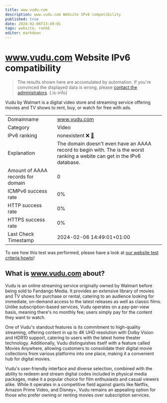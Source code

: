 ```yaml
---
title: www.vudu.com
description: www.vudu.com Website IPv6 compatibility
published: true
date: 2024-02-06T13:49:01
tags: website, rank6
editor: markdown
---
```


# www.vudu.com Website IPv6 compatibility

> The results shown here are accumulated by automation. If you're convinced the displayed data is wrong, please [contact the administrators](/howto/chat). 
{.is-info}

Vudu by Walmart is a digital video store and streaming service offering movies and TV shows to rent, buy, or watch for free with ads.


|   |   |
| - | - |
| Domainname | www.vudu.com
| Category | Video |
| IPv6 ranking | nonexistent :x: [🔗](/howto/ranking) |
| Explanation | The domain doesn't even have an AAAA record to begin with. The is the worst ranking a webite can get in the IPv6 database. |
| Amount of AAAA records for domain | 0 |
| ICMPv6 success rate | 0%|
| HTTP success rate | 0% |
| HTTPS success rate | 0% |
| Last Check Timestamp | 2024-02-06 14:49:01+01:00 |

To see how this test was performed, please have a look at [our website test criteria howto](/howto/testcriteria/website)!


## What is www.vudu.com about?
Vudu is an online streaming service originally owned by Walmart before being sold to Fandango Media. It provides an extensive library of movies and TV shows for purchase or rental, catering to an audience looking for immediate, on-demand access to the latest releases as well as classic films. Unlike subscription-based services, Vudu operates on a pay-per-view basis, meaning there's no monthly fee; users simply pay for the content they want to watch.

One of Vudu's standout features is its commitment to high-quality streaming, offering content in up to 4K UHD resolution with Dolby Vision and HDR10 support, catering to users with the latest home theater technology. Additionally, Vudu distinguishes itself with a feature called Movies Anywhere, allowing customers to consolidate their digital movie collections from various platforms into one place, making it a convenient hub for digital movies.

Vudu's user-friendly interface and diverse selection, combined with the ability to redeem and stream digital codes included in physical media packages, make it a popular choice for film enthusiasts and casual viewers alike. While it operates in a competitive field against giants like Netflix, Amazon Prime Video, and Disney+, Vudu remains an appealing option for those who prefer owning or renting movies over subscription services.


